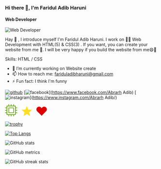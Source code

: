 ### Hi there 👋, I'm Faridul Adib Haruni
#### Web Developer
![Web Developer](https://github.com/Adib-Haruni/Adib-Haruni/blob/main/html_css_banner.jpg)

Hay 👋 , I introduce myself I'm Faridul Adib Haruni. I work on 👨‍💻 Web Development with HTML(5) & CSS(3) . If you want, you can create your website from me 🤝. I will be very happy if you build the website from me😄👯 

Skills:  HTML / CSS

- 🔭 I’m currently working on Website create 
- 📫 How to reach me: fariduladibharuni@gmail.com 
- ⚡ Fun fact: I think I'm funny 


[<img src='https://cdn.jsdelivr.net/npm/simple-icons@3.0.1/icons/github.svg' alt='github' height='40'>](https://github.com/Adib-Haruni)  [<img src='https://cdn.jsdelivr.net/npm/simple-icons@3.0.1/icons/facebook.svg' alt='facebook' height='40'>](https://www.facebook.com/Abrarh Adib)  [<img src='https://cdn.jsdelivr.net/npm/simple-icons@3.0.1/icons/instagram.svg' alt='instagram' height='40'>](https://www.instagram.com/Abrarh Adib/)  

<a href='https://docs.github.com/en/developers'><img src='https://raw.githubusercontent.com/acervenky/animated-github-badges/master/assets/devbadge.gif' width='40' height='40'></a> <a href='https://stars.github.com/'><img src='https://raw.githubusercontent.com/acervenky/animated-github-badges/master/assets/starbadge.gif' width='35' height='35'></a> <a href='https://docs.github.com/en/github/supporting-the-open-source-community-with-github-sponsors'><img src='https://raw.githubusercontent.com/acervenky/animated-github-badges/master/assets/sponsorbadge.gif' width='35' height='35'></a> 

[![trophy](https://github-profile-trophy.vercel.app/?username=Adib-Haruni)](https://github.com/ryo-ma/github-profile-trophy)

[![Top Langs](https://github-readme-stats.vercel.app/api/top-langs/?username=Adib-Haruni)](https://github.com/anuraghazra/github-readme-stats)

![GitHub stats](https://github-readme-stats.vercel.app/api?username=Adib-Haruni&show_icons=true)  

![GitHub metrics](https://metrics.lecoq.io/Adib-Haruni)  

![GitHub streak stats](https://streak-stats.demolab.com/?user=Adib-Haruni)  

